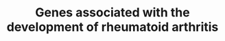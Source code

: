 ---
annotations:
- type: Pathway Ontology
  value: disease pathway
- type: Disease Ontology
  value: rheumatoid arthritis
authors:
- Egonw
- Marvin M2
- Finterly
description: Some initial seed info about rheumatoid arthritis and the four genes
  that may be involved in the disease. Of these, the cited literature is not clear
  about the role (if any) of PADI4.
last-edited: 2021-06-08
organisms:
- Homo sapiens
redirect_from:
- /index.php/Pathway:WP5033
- /instance/WP5033
schema-jsonld:
- '@context': https://schema.org/
  '@id': https://wikipathways.github.io/pathways/WP5033.html
  '@type': Dataset
  creator:
    '@type': Organization
    name: WikiPathways
  description: Some initial seed info about rheumatoid arthritis and the four genes
    that may be involved in the disease. Of these, the cited literature is not clear
    about the role (if any) of PADI4.
  keywords:
  - IL6ST
  - BLK
  - TRAF1
  - CCR6
  - CIITA
  - inflammation
  - chronic
  - PHF19
  - CD40
  - IL2RA
  - citrullination
  - FCRL3
  - PTPN22
  - PADI4
  - SLC22A4
  - CTLA4
  - STAT4
  - ITGAV
  - HLA-DRB1
  - IRF5
  - CD244
  license: CC0
  name: Genes associated with the development of rheumatoid arthritis
seo: CreativeWork
title: Genes associated with the development of rheumatoid arthritis
wpid: WP5033
---